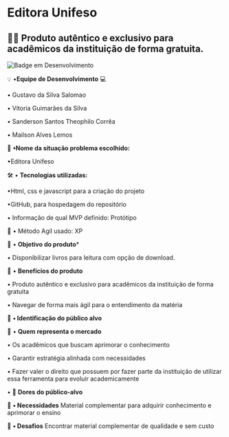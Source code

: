 # Editora Unifeso
## 👨‍💻 Produto autêntico e exclusivo para acadêmicos da instituição de forma gratuita.


![Badge em Desenvolvimento](http://img.shields.io/static/v1?label=STATUS&message=EM%20DESENVOLVIMENTO&color=GREEN&style=for-the-badge)

 💡 •**Equipe de Desenvolvimento** 💻

• Gustavo  da Silva Salomao

• Vitoria Guimarães da Silva 

• Sanderson Santos Theophilo Corrêa 

• Mailson Alves Lemos



📌 **•Nome da situação problema escolhido:**

•Editora Unifeso 




🛠️ • **Tecnologias utilizadas:**

•Html, css e javascript para a criação do projeto

•GitHub, para hospedagem do repositório


• Informação de qual MVP definido: Protótipo

📝 • Método Agil usado: XP

🚧  • **Objetivo do produto***

 • Disponibilizar livros para leitura com opção de download.

🚀 • **Benefícios do produto**
 
• Produto autêntico e exclusivo para acadêmicos da instituição de forma gratuita

• Navegar de forma mais ágil para o entendimento da matéria


  📁 **• Identificação do público alvo**

 📝 • **Quem representa o mercado**

• Os acadêmicos que buscam aprimorar o conhecimento

• Garantir estratégia alinhada com necessidades

• Fazer valer o direito que possuem por fazer parte da instituição de utilizar essa ferramenta para evoluir academicamente


• 🧰 **Dores do público-alvo**

 📌 **• Necessidades**
Material complementar para adquirir conhecimento e aprimorar o ensino

📌 **• Desafios**
Encontrar material complementar de qualidade e sem custo


